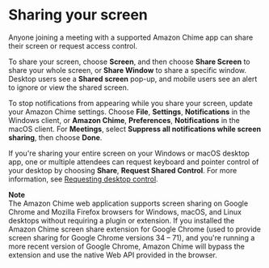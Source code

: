 # Sharing your screen<a name="screen-share"></a>

Anyone joining a meeting with a supported Amazon Chime app can share their screen or request access control\.

To share your screen, choose **Screen**, and then choose **Share Screen** to share your whole screen, or **Share Window** to share a specific window\. Desktop users see a **Shared screen** pop\-up, and mobile users see an alert to ignore or view the shared screen\.

To stop notifications from appearing while you share your screen, update your Amazon Chime settings\. Choose **File**, **Settings**, **Notifications** in the Windows client, or **Amazon Chime**, **Preferences**, **Notifications** in the macOS client\. For **Meetings**, select **Suppress all notifications while screen sharing**, then choose **Done**\.

If you're sharing your entire screen on your Windows or macOS desktop app, one or multiple attendees can request keyboard and pointer control of your desktop by choosing **Share**, **Request Shared Control**\. For more information, see [Requesting desktop control](remote-control.md)\.

**Note**  
The Amazon Chime web application supports screen sharing on Google Chrome and Mozilla Firefox browsers for Windows, macOS, and Linux desktops without requiring a plugin or extension\. If you installed the Amazon Chime screen share extension for Google Chrome \(used to provide screen sharing for Google Chrome versions 34 – 71\), and you're running a more recent version of Google Chrome, Amazon Chime will bypass the extension and use the native Web API provided in the browser\. 